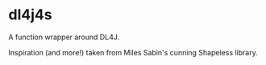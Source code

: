 # dl4j4s

A function wrapper around DL4J.

Inspiration (and more!) taken from Miles Sabin's cunning Shapeless library.
